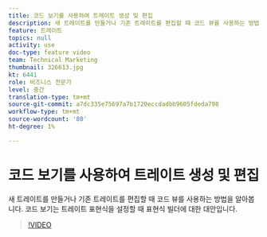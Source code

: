 ```yaml
---
title: 코드 보기를 사용하여 트레이트 생성 및 편집
description: 새 트레이트를 만들거나 기존 트레이트를 편집할 때 코드 뷰를 사용하는 방법을 알아봅니다. 코드 보기는 트레이트 표현식을 설정할 때 표현식 빌더에 대한 대안입니다.
feature: 트레이트
topics: null
activity: use
doc-type: feature video
team: Technical Marketing
thumbnail: 326613.jpg
kt: 6441
role: 비즈니스 전문가
level: 중간
translation-type: tm+mt
source-git-commit: a7dc335e75697a7b1720eccdadbb9605fdeda798
workflow-type: tm+mt
source-wordcount: '80'
ht-degree: 1%

---
```



# 코드 보기를 사용하여 트레이트 생성 및 편집

새 트레이트를 만들거나 기존 트레이트를 편집할 때 코드 뷰를 사용하는 방법을 알아봅니다. 코드 보기는 트레이트 표현식을 설정할 때 표현식 빌더에 대한 대안입니다.

>[!VIDEO](https://video.tv.adobe.com/v/326613/?quality=12&learn=on)

